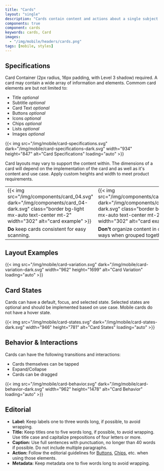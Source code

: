 ```yaml
---
title: "Cards"
layout: "single"
description: "Cards contain content and actions about a single subject."
components: true
component: cards
keywords: cards, Card
images:
  - "/img/mobile/headers/cards.png"
tags: [mobile, styles]
---
```


## Specifications

Card Container (2px radius, 16px padding, with Level 3 shadow) required. A card may contain a wide array of information and elements. Commom card elements are but not limited to:
- Title _optional_
- Subtitle _optional_
- Card Text _optional_
- Buttons _optional_
- Icons _optional_
- Chips _optional_
- Lists _optional_
- Images _optional_

{{< img src="/img/mobile/card-specifications.svg" dark="/img/mobile/card-specifications-dark.svg" width="934" height="847" alt="Card Specifications" loading="auto" >}}

Card layouts may vary to support the content within. The dimensions of a card will depend on the implementation of the card and as well as it's content and use case. Apply custom heights and width to meet product requirements.

<table class="table table-bordered">
  <tr>
    <td class="w-50 text-center">
    {{< img src="/img/components/card_04.svg" dark="/img/components/card_04-dark.svg" class="border bg-light mx-auto text-center mt-2" width="302" alt="card example" >}}
    </td>
    <td class="w-50 text-center">
    {{< img src="/img/components/card_03.svg" dark="/img/components/card_03-dark.svg" class="border bg-light mx-auto text-center mt-2" width="302" alt="card example" >}}
    </td>
  </tr>
  <tr>
    <td class="do">
    <strong class="text-success">Do</strong> keep cards consistent for easy scanning.
    </td>
    <td class="dont">
      <strong class="text-danger">Don't</strong> organize content in different ways when grouped together.
    </td>
  </tr>
</table>

## Layout Examples

{{< img src="/img/mobile/card-variation.svg" dark="/img/mobile/card-variation-dark.svg" width="962" height="1699" alt="Card Variation" loading="auto" >}}

## Card States

Cards can have a default, focus, and selected state. Selected states are optional and should be implemented based on use case. Mobile cards do not have a hover state.

{{< img src="/img/mobile/card-states.svg" dark="/img/mobile/card-states-dark.svg" width="946" height="781" alt="Card States" loading="auto" >}}

## Behavior & Interactions

Cards can have the following transitions and interactions:
- Cards themselves can be tapped
- Expand/Collapse
- Cards can be dragged

{{< img src="/img/mobile/card-behavior.svg" dark="/img/mobile/card-behavior-dark.svg" width="962" height="1478" alt="Card Behavior" loading="auto" >}}

## Editorial

- **Label:** Keep labels one to three words long, if possible, to avoid wrapping.
- **Title:** Keep titles one to five words long, if possible, to avoid wrapping. Use title case and capitalize prepositions of four letters or more.
- **Caption:** Use full sentences with punctuation, no longer than 40 words if possible. Do not include multiple paragraphs.
- **Action:** Follow the editorial guidelines for [Buttons](/components/mobile/buttons/), [Chips](/components/mobile/chips/), etc. when using those elements.
- **Metadata:** Keep metadata one to five words long to avoid wrapping.

